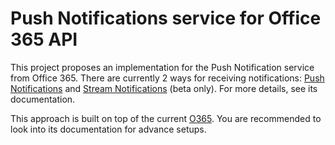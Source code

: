 # Push Notifications service for Office 365 API

This project proposes an implementation for the Push Notification service from Office 365. There are currently 2 ways for receiving notifications: [Push Notifications](https://docs.microsoft.com/en-us/previous-versions/office/office-365-api/api/beta/notify-rest-operations-beta) and [Stream Notifications](https://docs.microsoft.com/en-us/previous-versions/office/office-365-api/api/beta/notify-streaming-rest-operations) (beta only). For more details, see its documentation.

This approach is built on top of the current [O365](https://github.com/O365/python-o365). You are recommended to look into its documentation for advance setups.

